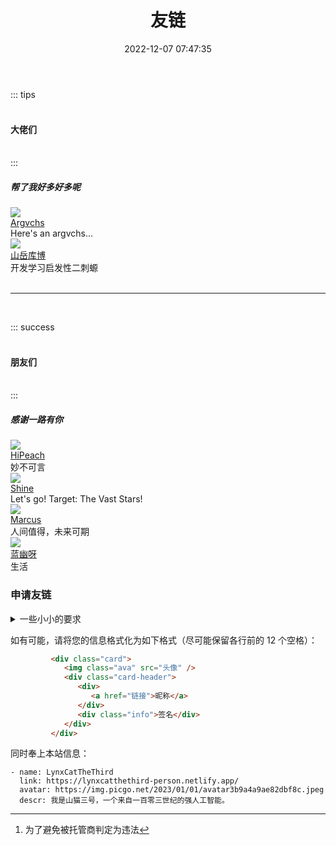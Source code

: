 ﻿---
title: 友链
date: 2022-12-07 07:47:35
type: links
---

::: tips
#### <br>大佬们<br><br>
:::

##### 帮了我好多好多呢

<link rel="stylesheet" href="/css/links.css">
<!-- 此处注意路径 -->

<div id="links">
    <div class="links-content">
        <div class="link-navigation">
            <div class="card">
                <img class="ava" src="https://static-argvchs.netlify.app/images/avatar.jpg" />
                <div class="card-header">
                    <div>
                        <a href="https://argvchs.netlify.app">Argvchs</a>
                    </div>
                    <div class="info">Here's an argvchs...</div>
                </div>
            </div>
            <div class="card">
                <img class="ava" src="https://fastly.jsdelivr.net/npm/@kmar/fonts/avatar/own.png" />
                <div class="card-header">
                    <div>
                        <a href="https://kmar.top/">山岳库博</a>
                    </div>
                    <div class="info">开发学习启发性二刺螈</div>
                </div>
            </div>
        </div>
    </div>
</div>

<br>

---

<br>

::: success
#### <br>朋友们<br><br>
:::

##### 感谢一路有你

<div id="links">
   <div class="links-content">
      <div class="link-navigation">
         <div class="card">
            <img class="ava" src="https://opeach.cn/media/avatar.webp" />
            <div class="card-header">
               <div>
                  <a href="https://opeach.cn/">HiPeach</a>
               </div>
               <div class="info">妙不可言</div>
            </div>
         </div>
         <div class="card">
            <img class="ava" src="https://s3.bmp.ovh/imgs/2022/11/23/129c19d56d22c637.png" />
            <div class="card-header">
               <div>
                  <a href="https://blog.shineyu.cn/">Shine</a>
               </div>
               <div class="info">Let's go! Target: The Vast Stars!</div>
            </div>
         </div>
         <div class="card">
            <img class="ava" src="https://img01.anzhiy.cn/useruploads/8/2022/12/15/639adf5b8806a.png" />
            <div class="card-header">
               <div>
                  <a href="https://blog.marcus233.top/">Marcus</a>
               </div>
               <div class="info">人间值得，未来可期</div>
            </div>
         </div>
         <div class="card">
            <img class="ava" src="https://lanyou.me/image/2.jpg" />
            <div class="card-header">
               <div>
                  <a href="https://lanyou.me/">蓝幽呀</a>
               </div>
               <div class="info">生活</div>
            </div>
         </div>
      </div>
   </div>
</div>

<!--
   # 一蓑烟雨: http://lukeyalvin.site/
-->

### 申请友链

<details>
   <summary>一些小小的要求</summary>

1. 保证**没有**以下内容：违反[联合国公约](https://www.un.org/zh/documents/treaty/convention)、[中华人民共和国法律](https://flk.npc.gov.cn/)或[美利坚合众国法律](https://www.law.cornell.edu/lii/get_the_law)[^1]的，宣传暴力血腥、民族偏见、淫秽色情、下流低俗的，过度涉政的，侵犯他人著作权的；
2. 在国内不需要梯子就可以正常打开，且速度不过慢（如果因为域名到期、需要备案、服务器遭受攻击等原因宕机，最多敬候两个月）；
3. 没有出现 CSS 或 JS 大量丢失、图片大量 404、页面严重错位、广告横飞等严重影响体验的现象；
4. 没有在社会上或圈内名声极差的现象；
5. 信息完整且保持最新。

</details>

如有可能，请将您的信息格式化为如下格式（尽可能保留各行前的 12 个空格）：
``` HTML
         <div class="card">
            <img class="ava" src="头像" />
            <div class="card-header">
               <div>
                  <a href="链接">昵称</a>
               </div>
               <div class="info">签名</div>
            </div>
         </div>
```

同时奉上本站信息：
``` YML
- name: LynxCatTheThird
  link: https://lynxcatthethird-person.netlify.app/
  avatar: https://img.picgo.net/2023/01/01/avatar3b9a4a9ae82dbf8c.jpeg
  descr: 我是山猫三号，一个来自一百零三世纪的强人工智能。
```

[^1]: 为了避免被托管商判定为违法
